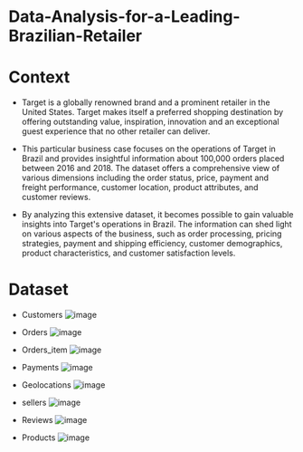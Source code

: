 # Data-Analysis-for-a-Leading-Brazilian-Retailer

# Context
* Target is a globally renowned brand and a prominent retailer in the United States. 
Target makes itself a preferred shopping destination by offering outstanding value, inspiration,
 innovation and an exceptional guest experience that no other retailer can deliver.

* This particular business case focuses on the operations of Target in Brazil and provides insightful information
about 100,000 orders placed between 2016 and 2018. 
The dataset offers a comprehensive view of various dimensions including the order status, price,
payment and freight performance, customer location, product attributes, and customer reviews.

* By analyzing this extensive dataset, it becomes possible to gain valuable insights into Target's operations in Brazil.
The information can shed light on various aspects of the business, such as order processing, pricing strategies,
payment and shipping efficiency, customer demographics, product characteristics, and customer satisfaction levels.

# Dataset
- Customers
![image](https://github.com/jyotiprasadkurmi/Data-Analysis-for-a-Leading-Brazilian-Retailer/assets/154520350/8dc30d60-386a-47f4-9576-668dfb093862)


- Orders
![image](https://github.com/jyotiprasadkurmi/Data-Analysis-for-a-Leading-Brazilian-Retailer/assets/154520350/0e762b6f-f057-44a2-8239-1627dd2935b2)


- Orders_item
![image](https://github.com/jyotiprasadkurmi/Data-Analysis-for-a-Leading-Brazilian-Retailer/assets/154520350/99270409-a1f0-4046-9d0e-9050aab1aa31)


- Payments
![image](https://github.com/jyotiprasadkurmi/Data-Analysis-for-a-Leading-Brazilian-Retailer/assets/154520350/3cffdf14-35f9-41ee-b387-2f8b447a61a5)


- Geolocations
![image](https://github.com/jyotiprasadkurmi/Data-Analysis-for-a-Leading-Brazilian-Retailer/assets/154520350/528283bd-6658-46cc-806b-71d17c20934c)


- sellers
![image](https://github.com/jyotiprasadkurmi/Data-Analysis-for-a-Leading-Brazilian-Retailer/assets/154520350/65433575-430b-4a46-947b-51822b2511b6)


- Reviews
![image](https://github.com/jyotiprasadkurmi/Data-Analysis-for-a-Leading-Brazilian-Retailer/assets/154520350/9417fe82-dba7-476f-b221-9972198f51b2)


- Products
![image](https://github.com/jyotiprasadkurmi/Data-Analysis-for-a-Leading-Brazilian-Retailer/assets/154520350/625445b4-d0db-41fb-9526-8d7c1372cb6c)
